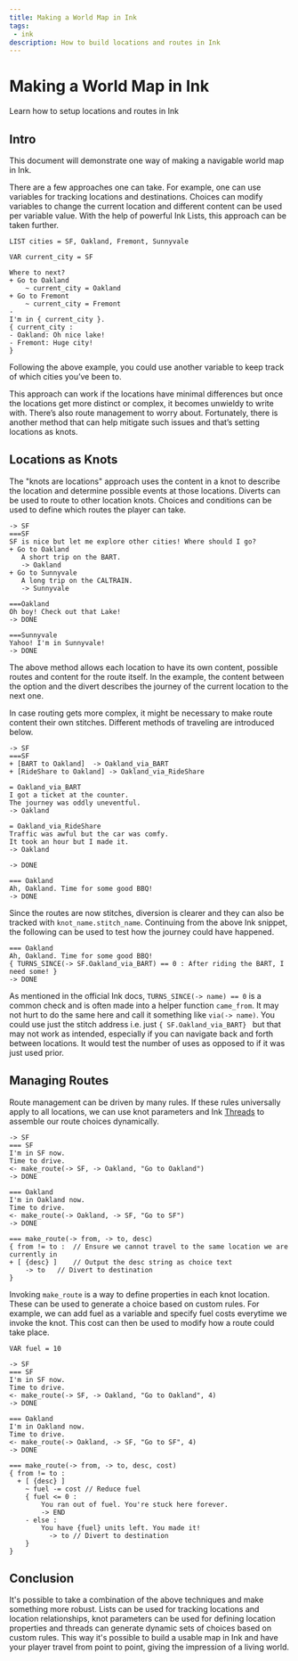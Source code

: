 ```yaml
---
title: Making a World Map in Ink
tags: 
 - ink
description: How to build locations and routes in Ink
---
```


# Making a World Map in Ink
Learn how to setup locations and routes in Ink

## Intro
This document will demonstrate one way of making a navigable world map in Ink.

There are a few approaches one can take. For example, one can use variables for tracking locations and destinations. Choices can modify variables to change the current location and different content can be used per variable value. With the help of powerful Ink Lists, this approach can be taken further. 

```
LIST cities = SF, Oakland, Fremont, Sunnyvale

VAR current_city = SF

Where to next?
+ Go to Oakland
    ~ current_city = Oakland
+ Go to Fremont
    ~ current_city = Fremont
- 
I'm in { current_city }.
{ current_city :
- Oakland: Oh nice lake!
- Fremont: Huge city!
}
```
Following the above example, you could use another variable to keep track of which cities you’ve been to. 

This approach can work if the locations have minimal differences but once the locations get more distinct or complex, it becomes unwieldy to write with. There’s also route management to worry about. Fortunately, there is another method that can help mitigate such issues and that’s setting locations as knots.

## Locations as Knots
The "knots are locations" approach uses the content in a knot to describe the location and determine possible events at those locations. Diverts can be used to route to other location knots. Choices and conditions can be used to define which routes the player can take. 
```
-> SF
===SF
SF is nice but let me explore other cities! Where should I go?
+ Go to Oakland
   A short trip on the BART.
   -> Oakland
+ Go to Sunnyvale
   A long trip on the CALTRAIN.
   -> Sunnyvale

===Oakland
Oh boy! Check out that Lake!
-> DONE

===Sunnyvale
Yahoo! I'm in Sunnyvale!
-> DONE
```

The above method allows each location to have its own content, possible routes and content for the route itself. In the example, the content between the option and the divert describes the journey of the current location to the next one. 

In case routing gets more complex, it might be necessary to make route content their own stitches. Different methods of traveling are introduced below.
```
-> SF
===SF
+ [BART to Oakland]  -> Oakland_via_BART
+ [RideShare to Oakland] -> Oakland_via_RideShare

= Oakland_via_BART
I got a ticket at the counter.
The journey was oddly uneventful.
-> Oakland

= Oakland_via_RideShare
Traffic was awful but the car was comfy.
It took an hour but I made it.
-> Oakland

-> DONE

=== Oakland
Ah, Oakland. Time for some good BBQ!
-> DONE
```

Since the routes are now stitches, diversion is clearer and they can also be tracked with `knot_name.stitch_name`. Continuing from the above Ink snippet, the following can be used to test how the journey could have happened. 
```
=== Oakland
Ah, Oakland. Time for some good BBQ!
{ TURNS_SINCE(-> SF.Oakland_via_BART) == 0 : After riding the BART, I need some! }
-> DONE
```
As mentioned in the official Ink docs, `TURNS_SINCE(-> name) == 0` is a common check and is often made into a helper function `came_from`. It may not hurt to do the same here and call it something like `via(-> name)`. You could use just the stitch address i.e. just `{ SF.Oakland_via_BART} `  but that may not work as intended, especially if you can navigate back and forth between locations. It would test the number of uses as opposed to if it was just used prior. 

## Managing Routes
Route management can be driven by many rules. If these rules universally apply to all locations, we can use knot parameters and Ink [Threads](https://github.com/inkle/ink/blob/master/Documentation/WritingWithInk.md#2-threads) to assemble our route choices dynamically.
```
-> SF
=== SF
I'm in SF now.
Time to drive.
<- make_route(-> SF, -> Oakland, "Go to Oakland")
-> DONE

=== Oakland
I'm in Oakland now.
Time to drive.
<- make_route(-> Oakland, -> SF, "Go to SF")
-> DONE

=== make_route(-> from, -> to, desc)
{ from != to :	// Ensure we cannot travel to the same location we are currently in
+ [ {desc} ]	// Output the desc string as choice text
    -> to	// Divert to destination
}
```
Invoking `make_route` is a way to define properties in each knot location. These can be used to generate a choice based on custom rules. For example, we can add fuel as a variable and specify fuel costs everytime we invoke the knot. This cost can then be used to modify how a route could take place.
```
VAR fuel = 10

-> SF
=== SF
I'm in SF now.
Time to drive.
<- make_route(-> SF, -> Oakland, "Go to Oakland", 4)
-> DONE

=== Oakland
I'm in Oakland now.
Time to drive.
<- make_route(-> Oakland, -> SF, "Go to SF", 4)
-> DONE

=== make_route(-> from, -> to, desc, cost)
{ from != to :
  + [ {desc} ]
    ~ fuel -= cost // Reduce fuel
    { fuel <= 0 :
        You ran out of fuel. You're stuck here forever.
        -> END
    - else :
        You have {fuel} units left. You made it!
          -> to // Divert to destination
    }
}
``` 

## Conclusion
It's possible to take a combination of the above techniques and make something more robust. Lists can be used for tracking locations and location relationships, knot parameters can be used for defining location properties and threads can generate dynamic sets of choices based on custom rules. This way it's possible to build a usable map in Ink and have your player travel from point to point, giving the impression of a living world.


